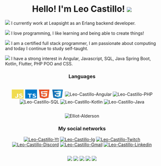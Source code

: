 <h1 align="center">Hello! I'm Leo Castillo!&nbsp;<img src="https://media.giphy.com/media/HKlhoMBuKLzorqpRR6/giphy.gif" height="30"></h1>
<p align="left"><img src="https://media.giphy.com/media/8m4gPv1UFz1jmiCtKd/giphy.gif" height="30">&nbsp;I currently work at Leapsight as an Erlang backend developer.</p>
<p align="left"><img src="https://media.giphy.com/media/juua9i2c2fA0AIp2iq/giphy.gif" height="30">&nbsp;I love programming, I like learning and being able to create things!</p>
<p align="left"><img src="https://media.giphy.com/media/WFZvB7VIXBgiz3oDXE/giphy.gif" height="30">&nbsp;I am a certified full stack programmer, I am passionate about computing and today I continue to study self-taught.</p>
<p align="left"><img src="https://media.giphy.com/media/Ll22OhMLAlVDb8UQWe/giphy.gif" height="30">&nbsp;I have a strong interest in Angular, Javascript, SQL, Java Spring Boot, Kotlin, Flutter, PHP POO and CSS.</p>


<h3 align="center">Languages</h3>
<div style="display: inline_block" align="center"><br>
  <img align="center" alt="Leo-Castillo-Js" height="30" width="40" src="https://raw.githubusercontent.com/devicons/devicon/master/icons/javascript/javascript-plain.svg">
  <img align="center" alt="Leo-Castillo-Ts" height="30" width="40" src="https://raw.githubusercontent.com/devicons/devicon/master/icons/typescript/typescript-plain.svg">
  <img align="center" alt="Leo-Castillo-HTML" height="30" width="40" src="https://raw.githubusercontent.com/devicons/devicon/master/icons/html5/html5-original.svg">
  <img align="center" alt="Leo-Castillo-CSS" height="30" width="40" src="https://raw.githubusercontent.com/devicons/devicon/master/icons/css3/css3-original.svg">
  <img align="center" alt="Leo-Castillo-Angular" height="30" src="https://icons-for-free.com/iconfiles/png/512/angularjs+original-1324760521549931472.png">
  <img align="center" alt="Leo-Castillo-PHP" height="30" src="https://upload.wikimedia.org/wikipedia/commons/thumb/2/27/PHP-logo.svg/2560px-PHP-logo.svg.png">
  <img align="center" alt="Leo-Castillo-SQL" height="30" src="https://www.svgrepo.com/show/331760/sql-database-generic.svg">
  <img align="center" alt="Leo-Castillo-Kotlin" height="30" src="https://upload.wikimedia.org/wikipedia/commons/thumb/0/06/Kotlin_Icon.svg/2048px-Kotlin_Icon.svg.png">
  <img align="center" alt="Leo-Castillo-Java" height="30" src="https://seeklogo.com/images/J/java-logo-7F8B35BAB3-seeklogo.com.png">
</div>
  
  ##
  
<p align="center">
  <img src="https://media.giphy.com/media/W3klTgJuKy5vymEoe7/giphy.gif" alt="Elliot-Alderson" />
</p>
 
<h3 align="center">My social networks</h3>
<div align="center"> 
  <a href="https://www.youtube.com/@leocastillof" target="_blank"><img src="https://img.shields.io/badge/YouTube-FF0000?style=for-the-badge&logo=youtube&logoColor=white" target="_blank" alt="Leo-Castillo-Yt"></a>
  <a href="https://www.instagram.com/leocastillo.f/" target="_blank"><img src="https://img.shields.io/badge/-Instagram-%23E4405F?style=for-the-badge&logo=instagram&logoColor=white" target="_blank" alt="Leo-Castillo-Ig"></a>
 	<a href="https://www.twitch.tv/leocastillof/" target="_blank"><img src="https://img.shields.io/badge/Twitch-9146FF?style=for-the-badge&logo=twitch&logoColor=white" target="_blank" alt="Leo-Castillo-Twitch"></a>
 <a href="https://discordapp.com/users/432346032194453534" target="_blank"><img src="https://img.shields.io/badge/Discord-7289DA?style=for-the-badge&logo=discord&logoColor=white" target="_blank"  alt="Leo-Castillo-Discord"></a> 
  <a href = "mailto:leocastillofavierx@gmail.com"><img src="https://img.shields.io/badge/-Gmail-%23333?style=for-the-badge&logo=gmail&logoColor=white"  alt="Leo-Castillo-Gmail" target="_blank"></a>
  <a href="https://www.linkedin.com/in/leocastillof" target="_blank"><img src="https://img.shields.io/badge/-LinkedIn-%230077B5?style=for-the-badge&logo=linkedin&logoColor=white"  alt="Leo-Castillo-Linkedin" target="_blank"></a> 
  
</div>

##
 <p align="center">
    <img src="http://github-profile-summary-cards.vercel.app/api/cards/profile-details?username=leocastillof&theme=monokai">
    <img src="http://github-profile-summary-cards.vercel.app/api/cards/repos-per-language?username=leocastillof&theme=monokai">
    <img src="http://github-profile-summary-cards.vercel.app/api/cards/most-commit-language?username=leocastillof&theme=monokai">
    <img src="http://github-profile-summary-cards.vercel.app/api/cards/stats?username=leocastillof&theme=monokai">
    <img src="http://github-profile-summary-cards.vercel.app/api/cards/productive-time?username=leocastillof&theme=monokai&utcOffset=8">
</p>
